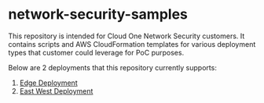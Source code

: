 # network-security-samples

This repository is intended for Cloud One Network Security customers. It contains scripts and AWS CloudFormation templates for various deployment types that customer could leverage for PoC purposes.

Below are 2 deployments that this repository currently supports:
1. [Edge Deployment](edge-deployment/README.md)
2. [East West Deployment](east-west-deployment/README.md)